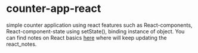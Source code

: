 # counter-app-react
simple counter application using react features such as React-components, React-component-state using setState(), binding instance of object. You can find notes on React basics [here](https://github.com/punitkmryh/counter-app-react/blob/master/src/React-Basics.md) where will keep updating the react_notes.
